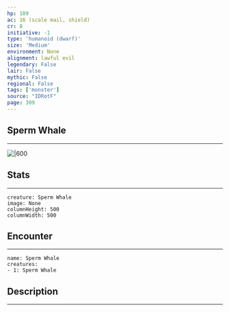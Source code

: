 ```yaml
---
hp: 189
ac: 16 (scale mail, shield)
cr: 8
initiative: -1
type: 'humanoid (dwarf)'    
size: 'Medium'
environment: None
alignment: lawful evil
legendary: False
lair: False
mythic: False
regional: False
tags: ['monster']
source: "IDRotF"
page: 309
---
```


## Sperm Whale
---

![|600](D:/Program%20Files/5e.tools/img/bestiary/IDRotF/Sperm%20Whale.jpg)

## Stats
---

```statblock
creature: Sperm Whale
image: None
columnHeight: 500
columnWidth: 500
```

## Encounter
---

```encounter-table
name: Sperm Whale
creatures:
- 1: Sperm Whale
```

## Description
---




